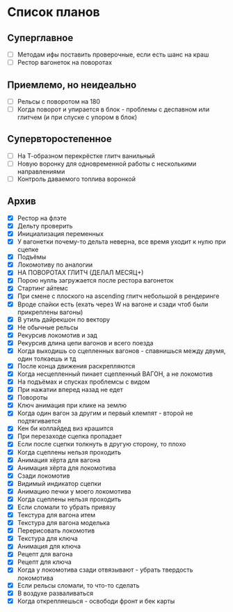 # Список планов

## Суперглавное
- [ ] Методам ифы поставить проверочные, если есть шанс на краш
- [ ] Рестор вагонеток на поворотах

## Приемлемо, но неидеально
- [ ] Рельсы с поворотом на 180
- [ ] Когда поворот и упирается в блок - проблемы с деспавном или глитчем (и при спуске с упором в блок)

## Супервторостепенное
- [ ] На Т-образном перекрёстке глитч ванильный
- [ ] Новую воронку для одновременной работы с несколькими направлениями
- [ ] Контроль даваемого топлива воронкой

## Архив
- [x] Рестор на флэте
- [x] Дельту проверить
- [x] Инициализация переменных
- [x] У вагонетки почему-то дельта неверна, все время уходит к нулю при сцепке
- [x] Подъёмы
- [x] Локомотиву по аналогии
- [x] НА ПОВОРОТАХ ГЛИТЧ (ДЕЛАЛ МЕСЯЦ+)
- [x] Порою нулль загружается после рестора вагонеток
- [x] Стартинг айтемс
- [x] При смене с плоского на ascending глитч небольшой в рендеринге
- [x] Вроде спайки есть (ехать через W на вагоне и сзади чтоб были прикреплены вагоны)
- [x] В утиль дайрекшон по вектору
- [x] Не обычные рельсы
- [x] Рекурсив локомотив и зад
- [x] Рекурсив длина цепи вагонов и всего поезда
- [x] Когда выходишь со сцепленных вагонов - спавнишься между двумя, один толкаешь и тд
- [x] После конца движения раскрепляются
- [x] Когда несцепленный пинает сцепленный ВАГОН, а не локомотив
- [x] На подъёмах и спусках проблемсы с видом
- [x] При нажатии вперед назад не едет
- [x] Повороты
- [x] Ключ анимация при клике на землю
- [x] Когда один вагон за другим и первый клемпят - второй не подтягивается
- [x] Кен би коллайдед виз крашится
- [x] При перезаходе сцепка пропадает
- [x] Если после сцепки толкнуть в другую сторону, то плохо
- [x] Когда сцеплены нельзя проходить
- [x] Анимация хёрта для вагона
- [x] Анимация хёрта для локомотива
- [x] Сзади локомотив
- [x] Видимый индикатор сцепки
- [x] Анимацию печки у моего локомотива
- [x] Когда сцеплены нельзя проходить
- [x] Если сломали то убрать привязу
- [x] Текстура для вагона итем
- [x] Текстура для вагона моделька
- [x] Перерисовать локомотив
- [x] Текстура для ключа
- [x] Анимация для ключа
- [x] Рецепт для вагона
- [x] Рецепт для ключа
- [x] Когда у локомотива сзади отвязывают - убрать твердость локомотива
- [x] Если рельсы сломали, то что-то сделать
- [x] В воздухе разваливаться
- [x] Когда открепляешься - освободи фронт и бек карты